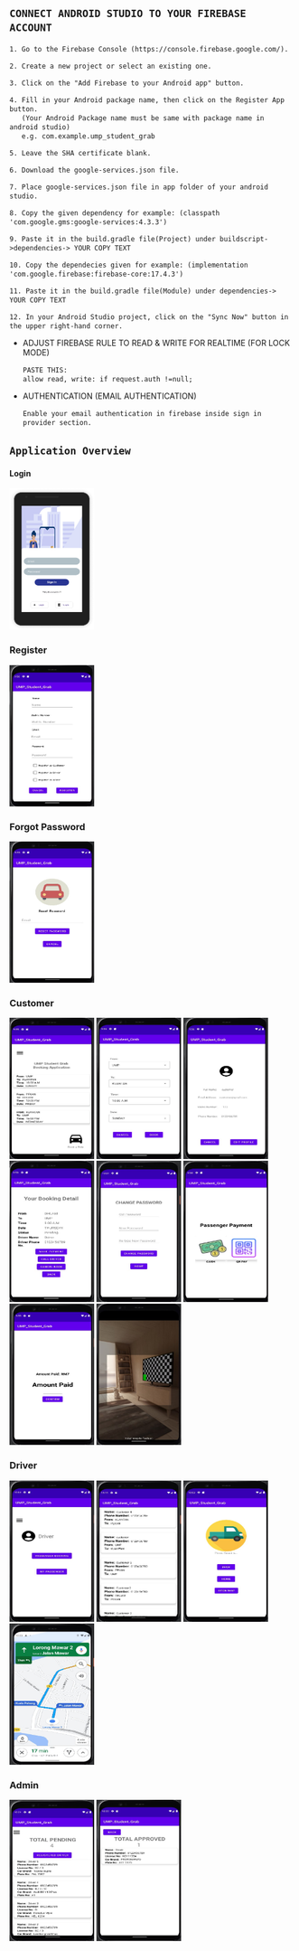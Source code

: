 ﻿## `CONNECT ANDROID STUDIO TO YOUR FIREBASE ACCOUNT`

```
1. Go to the Firebase Console (https://console.firebase.google.com/).
```
```
2. Create a new project or select an existing one.
```
```
3. Click on the "Add Firebase to your Android app" button.
```
```
4. Fill in your Android package name, then click on the Register App button. 
   (Your Android Package name must be same with package name in android studio)
   e.g. com.example.ump_student_grab
```
```
5. Leave the SHA certificate blank.
```
```
6. Download the google-services.json file.
```
```
7. Place google-services.json file in app folder of your android studio.
```
```
8. Copy the given dependency for example: (classpath 'com.google.gms:google-services:4.3.3')
```
```
9. Paste it in the build.gradle file(Project) under buildscript->dependencies-> YOUR COPY TEXT
```
```
10. Copy the dependecies given for example: (implementation 'com.google.firebase:firebase-core:17.4.3')
```
```
11. Paste it in the build.gradle file(Module) under dependencies-> YOUR COPY TEXT
```
```
12. In your Android Studio project, click on the "Sync Now" button in the upper right-hand corner.
```

- ADJUST FIREBASE RULE TO READ & WRITE FOR REALTIME (FOR LOCK MODE)
    ```
    PASTE THIS:
    allow read, write: if request.auth !=null;
    ```

- AUTHENTICATION (EMAIL AUTHENTICATION)
    ```
    Enable your email authentication in firebase inside sign in provider section.
    ```

## `Application Overview`

#### Login
<img src="Images/login.png" width="150px" height="250px">

### Register
<img src="Images/registration.jpg" width="150px" height="250px">

### Forgot Password
<img src="Images/forgot_password.jpg" width="150px" height="250px">

### Customer
<img src="Images/customer_main.jpg" width="150px" height="250px">
<img src="Images/customer_book.jpg" width="150px" height="250px">
<img src="Images/customer_profile.jpg" width="150px" height="250px">
<img src="Images/customer_booking_detail.jpg" width="150px" height="250px">
<img src="Images/change_password.jpg" width="150px" height="250px">
<img src="Images/payment_option.jpg" width="150px" height="250px">
<img src="Images/cash.jpg" width="150px" height="250px">
<img src="Images/qr_pay.jpg" width="150px" height="250px">

### Driver
<img src="Images/driver_main.jpg" width="150px" height="250px">
<img src="Images/driver_booking.jpg" width="150px" height="250px">
<img src="Images/drop_passenger.jpg" width="150px" height="250px">
<img src="Images/map.jpg" width="150px" height="250px">

### Admin
<img src="Images/admin_main.jpg" width="150px" height="250px">
<img src="Images/admin_approve.jpg" width="150px" height="250px">

